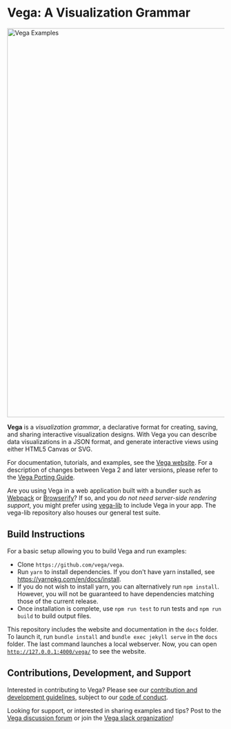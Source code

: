# Vega: A Visualization Grammar

<a href="https://vega.github.io/vega/examples">
<img src="https://vega.github.io/vega/assets/banner.png" alt="Vega Examples" width="900"></img>
</a>

**Vega** is a *visualization grammar*, a declarative format for creating,
saving, and sharing interactive visualization designs.
With Vega you can describe data visualizations in a JSON format,
and generate interactive views using either HTML5 Canvas or SVG.

For documentation, tutorials, and examples, see the
[Vega website](https://vega.github.io/vega). For a description of changes
between Vega 2 and later versions, please refer to the
[Vega Porting Guide](https://vega.github.io/vega/docs/porting-guide/).

Are you using Vega in a web application built with a bundler such as
[Webpack](https://webpack.js.org/) or [Browserify](http://browserify.org/)?
If so, and you _do not need server-side rendering support_, you might
prefer using [vega-lib](https://github.com/vega/vega-lib) to include Vega
in your app. The vega-lib repository also houses our general test suite.

## Build Instructions

For a basic setup allowing you to build Vega and run examples:

- Clone `https://github.com/vega/vega`.
- Run `yarn` to install dependencies. If you don't have yarn installed, see https://yarnpkg.com/en/docs/install.
- If you do not wish to install yarn, you can alternatively run `npm install`. However, you will not be guaranteed to have dependencies matching those of the current release.
- Once installation is complete, use `npm run test` to run tests and `npm run build` to build output files.

This repository includes the website and documentation in the `docs` folder. To
launch it, run `bundle install` and `bundle exec jekyll serve` in the `docs`
folder. The last command launches a local webserver. Now, you can open
[`http://127.0.0.1:4000/vega/`](http://127.0.0.1:4000/vega/) to see the
website.

## Contributions, Development, and Support

Interested in contributing to Vega? Please see our [contribution and development guidelines](CONTRIBUTING.md), subject to our [code of conduct](CODE_OF_CONDUCT.md).

Looking for support, or interested in sharing examples and tips? Post to the [Vega discussion forum]((https://groups.google.com/forum/#!forum/vega-js)) or join the [Vega slack organization](http://bit.ly/vega-slack)!
